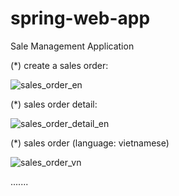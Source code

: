 # spring-web-app
Sale Management Application


(*) create a sales order:

![sales_order_en](https://i.ibb.co/ZcL6pMg/sales-order-en.png)

(*) sales order detail:

![sales_order_detail_en](https://i.ibb.co/NtSH7Hj/sales-order-detail-en.png)

(*) sales order (language: vietnamese)

![sales_order_vn](https://i.ibb.co/dKMh6rK/sales-order-vn.png)

.......

